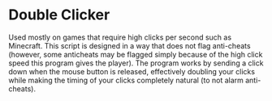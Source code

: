 # Double Clicker

Used mostly on games that require high clicks per second such as Minecraft. This script is designed in a way that does not flag anti-cheats (however, some anticheats may be flagged simply because of the high click speed this program gives the player). The program works by sending a click down when the mouse button is released, effectively doubling your clicks while making the timing of your clicks completely natural (to not alarm anti-cheats). 
